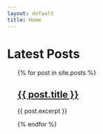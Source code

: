 ```yaml
---
layout: default
title: Home
---
```


<h1>Latest Posts</h1>

<ul>
  {% for post in site.posts %}
      <h2><a href="{{ post.url }}">{{ post.title }}</a></h2>
      <p>{{ post.excerpt }}</p>
  {% endfor %}
</ul>
